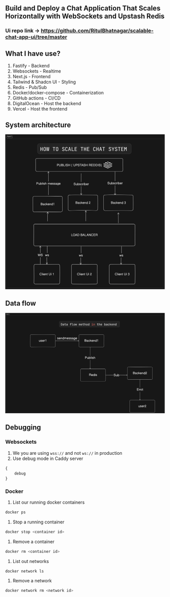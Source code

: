 ## Build and Deploy a Chat Application That Scales Horizontally with WebSockets and Upstash Redis
### Ui repo link -> https://github.com/RitulBhatnagar/scalable-chat-app-ui/tree/master
## What I have use?
1. Fastify - Backend
1. Websockets - Realtime 
1. Next.js - Frontend
1. Tailwind & Shadcn UI - Styling
1. Redis - Pub/Sub
1. Docker/docker-compose - Containerization
1. GitHub actions - CI/CD
1. DigitalOcean - Host the backend
1. Vercel - Host the frontend

## System architecture
![Screenshot](system-arch.png)
## Data flow
![Screenshot](data-flow.png)

## Debugging
### Websockets
1. We you are using `wss://` and not `ws://` in production
2. Use debug mode in Caddy server
```
{
    debug
}
```

### Docker
1. List our running docker containers
```bash
docker ps
```
1. Stop a running container
```bash
docker stop <container id>
```

1. Remove a container
```bash
docker rm <container id>
```

1. List out networks
```bash
docker network ls
```

1. Remove a network
```bash
docker network rm <network id>
```
